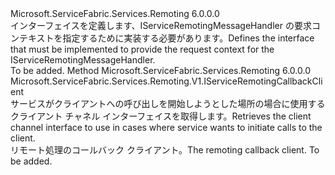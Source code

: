 <Type Name="IServiceRemotingRequestContext" FullName="Microsoft.ServiceFabric.Services.Remoting.V1.Runtime.IServiceRemotingRequestContext">
  <TypeSignature Language="C#" Value="public interface IServiceRemotingRequestContext" />
  <TypeSignature Language="ILAsm" Value=".class public interface auto ansi abstract IServiceRemotingRequestContext" />
  <TypeSignature Language="DocId" Value="T:Microsoft.ServiceFabric.Services.Remoting.V1.Runtime.IServiceRemotingRequestContext" />
  <TypeSignature Language="VB.NET" Value="Public Interface IServiceRemotingRequestContext" />
  <TypeSignature Language="F#" Value="type IServiceRemotingRequestContext = interface" />
  <AssemblyInfo>
    <AssemblyName>Microsoft.ServiceFabric.Services.Remoting</AssemblyName>
    <AssemblyVersion>6.0.0.0</AssemblyVersion>
  </AssemblyInfo>
  <Interfaces />
  <Docs>
    <summary>
            <span data-ttu-id="98946-101">インターフェイスを定義します、IServiceRemotingMessageHandler の要求コンテキストを指定するために実装する必要があります。</span><span class="sxs-lookup"><span data-stu-id="98946-101">Defines the interface that must be implemented to provide the request context for the IServiceRemotingMessageHandler.</span></span>
            </summary>
    <remarks>To be added.</remarks>
  </Docs>
  <Members>
    <Member MemberName="GetCallbackClient">
      <MemberSignature Language="C#" Value="public Microsoft.ServiceFabric.Services.Remoting.V1.IServiceRemotingCallbackClient GetCallbackClient ();" />
      <MemberSignature Language="ILAsm" Value=".method public hidebysig newslot virtual instance class Microsoft.ServiceFabric.Services.Remoting.V1.IServiceRemotingCallbackClient GetCallbackClient() cil managed" />
      <MemberSignature Language="DocId" Value="M:Microsoft.ServiceFabric.Services.Remoting.V1.Runtime.IServiceRemotingRequestContext.GetCallbackClient" />
      <MemberSignature Language="VB.NET" Value="Public Function GetCallbackClient () As IServiceRemotingCallbackClient" />
      <MemberSignature Language="F#" Value="abstract member GetCallbackClient : unit -&gt; Microsoft.ServiceFabric.Services.Remoting.V1.IServiceRemotingCallbackClient" Usage="iServiceRemotingRequestContext.GetCallbackClient " />
      <MemberType>Method</MemberType>
      <AssemblyInfo>
        <AssemblyName>Microsoft.ServiceFabric.Services.Remoting</AssemblyName>
        <AssemblyVersion>6.0.0.0</AssemblyVersion>
      </AssemblyInfo>
      <ReturnValue>
        <ReturnType>Microsoft.ServiceFabric.Services.Remoting.V1.IServiceRemotingCallbackClient</ReturnType>
      </ReturnValue>
      <Parameters />
      <Docs>
        <summary>
            <span data-ttu-id="98946-102">サービスがクライアントへの呼び出しを開始しようとした場所の場合に使用するクライアント チャネル インターフェイスを取得します。</span><span class="sxs-lookup"><span data-stu-id="98946-102">Retrieves the client channel interface to use in cases where service wants to initiate calls to the client.</span></span>
            </summary>
        <returns><span data-ttu-id="98946-103">リモート処理のコールバック クライアント。</span><span class="sxs-lookup"><span data-stu-id="98946-103">The remoting callback client.</span></span></returns>
        <remarks>To be added.</remarks>
      </Docs>
    </Member>
  </Members>
</Type>
